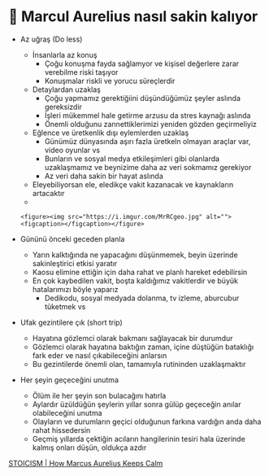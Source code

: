 # 🌴 Marcul Aurelius nasıl sakin kalıyor

* Az uğraş (Do less)
  * İnsanlarla az konuş
    * Çoğu konuşma fayda sağlamyor ve kişisel değerlere zarar verebilme riski taşıyor
    * Konuşmalar riskli ve yorucu süreçlerdir
  * Detaylardan uzaklaş
    * Çoğu yapmamız gerektiğiini düşündüğümüz şeyler aslında gereksizdir
    * İşleri mükemmel hale getirme arzusu da stres kaynağı aslında
    * Önemli olduğunu zannettiklerimizi yeniden gözden geçirmeliyiz
  * Eğlence ve üretkenlik dışı eylemlerden uzaklaş
    * Günümüz dünyasında aşırı fazla üretkeln olmayan araçlar var, video oyunlar vs
    * Bunların ve sosyal medya etkileşimleri gibi olanlarda uzaklaşmamız ve beynizime daha az veri sokmamız gerekiyor
    * Az veri daha sakin bir hayat aslında
  * Eleyebiliyorsan ele, eledikçe vakit kazanacak ve kaynakların artacaktır
  *

      <figure><img src="https://i.imgur.com/MrRCgeo.jpg" alt=""><figcaption></figcaption></figure>
* Gününü önceki geceden planla
  * Yarın kalktığında ne yapacağını düşünmemek, beyin üzerinde sakinleştirici etkisi yaratır
  * Kaosu elimine ettiğin için daha rahat ve planlı hareket edebilirsin
  * En çok kaybedilen vakit, boşta kaldığımız vakitlerdir ve büyük hatalarımızı böyle yaparız
    * Dedikodu, sosyal medyada dolanma, tv izleme, aburcubur tüketmek vs
* Ufak gezintilere çık (short trip)
  * Hayatına gözlemci olarak bakmanı sağlayacak bir durumdur
  * Gözlemci olarak hayatına baktığın zaman, içine düştüğün bataklığı fark eder ve nasıl çıkabileceğini anlarsın
  * Bu gezintilerde önemli olan, tamamıyla rutininden uzaklaşmaktır
* Her şeyin geçeceğini unutma
  * Ölüm ile her şeyin son bulacağını hatırla
  * Aylardır üzüldüğün şeylerin yıllar sonra gülüp geçeceğin anılar olabileceğini unutma
  * Olayların ve durumların geçici olduğunun farkına vardığın anda daha rahat hissedersin
  * Geçmiş yıllarda çektiğin acıların hangilerinin tesiri hala üzerinde kalmış onları düşün, oldukça azdır

[STOICISM | How Marcus Aurelius Keeps Calm](https://www.youtube.com/watch?v=r7zThgJAAPg)
